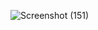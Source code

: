 ![Screenshot (151)](https://github.com/OseiAdjei/BlazorStandAlone/assets/86474896/a2d52c67-5f70-4651-a567-b77ea91a4199)
